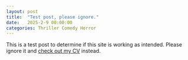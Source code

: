 ```yaml
---
layout: post
title:  "Test post, please ignore."
date:   2025-2-9 00:00:00
categories: Thriller Comedy Horror
---
```


This is a test post to determine if this site is working as intended. Please ignore it and [check out my CV](/about.html) instead.